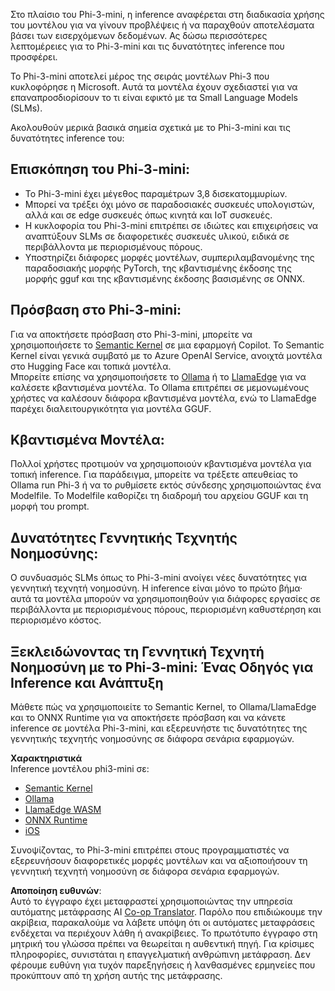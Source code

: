 <!--
CO_OP_TRANSLATOR_METADATA:
{
  "original_hash": "f1ff728038c4f554b660a36b76cbdd6e",
  "translation_date": "2025-07-16T21:10:10+00:00",
  "source_file": "md/01.Introduction/03/overview.md",
  "language_code": "el"
}
-->
Στο πλαίσιο του Phi-3-mini, η inference αναφέρεται στη διαδικασία χρήσης του μοντέλου για να γίνουν προβλέψεις ή να παραχθούν αποτελέσματα βάσει των εισερχόμενων δεδομένων. Ας δώσω περισσότερες λεπτομέρειες για το Phi-3-mini και τις δυνατότητες inference που προσφέρει.

Το Phi-3-mini αποτελεί μέρος της σειράς μοντέλων Phi-3 που κυκλοφόρησε η Microsoft. Αυτά τα μοντέλα έχουν σχεδιαστεί για να επαναπροσδιορίσουν το τι είναι εφικτό με τα Small Language Models (SLMs).

Ακολουθούν μερικά βασικά σημεία σχετικά με το Phi-3-mini και τις δυνατότητες inference του:

## **Επισκόπηση του Phi-3-mini:**
- Το Phi-3-mini έχει μέγεθος παραμέτρων 3,8 δισεκατομμυρίων.
- Μπορεί να τρέξει όχι μόνο σε παραδοσιακές συσκευές υπολογιστών, αλλά και σε edge συσκευές όπως κινητά και IoT συσκευές.
- Η κυκλοφορία του Phi-3-mini επιτρέπει σε ιδιώτες και επιχειρήσεις να αναπτύξουν SLMs σε διαφορετικές συσκευές υλικού, ειδικά σε περιβάλλοντα με περιορισμένους πόρους.
- Υποστηρίζει διάφορες μορφές μοντέλων, συμπεριλαμβανομένης της παραδοσιακής μορφής PyTorch, της κβαντισμένης έκδοσης της μορφής gguf και της κβαντισμένης έκδοσης βασισμένης σε ONNX.

## **Πρόσβαση στο Phi-3-mini:**
Για να αποκτήσετε πρόσβαση στο Phi-3-mini, μπορείτε να χρησιμοποιήσετε το [Semantic Kernel](https://github.com/microsoft/SemanticKernelCookBook?WT.mc_id=aiml-138114-kinfeylo) σε μια εφαρμογή Copilot. Το Semantic Kernel είναι γενικά συμβατό με το Azure OpenAI Service, ανοιχτά μοντέλα στο Hugging Face και τοπικά μοντέλα.  
Μπορείτε επίσης να χρησιμοποιήσετε το [Ollama](https://ollama.com) ή το [LlamaEdge](https://llamaedge.com) για να καλέσετε κβαντισμένα μοντέλα. Το Ollama επιτρέπει σε μεμονωμένους χρήστες να καλέσουν διάφορα κβαντισμένα μοντέλα, ενώ το LlamaEdge παρέχει διαλειτουργικότητα για μοντέλα GGUF.

## **Κβαντισμένα Μοντέλα:**
Πολλοί χρήστες προτιμούν να χρησιμοποιούν κβαντισμένα μοντέλα για τοπική inference. Για παράδειγμα, μπορείτε να τρέξετε απευθείας το Ollama run Phi-3 ή να το ρυθμίσετε εκτός σύνδεσης χρησιμοποιώντας ένα Modelfile. Το Modelfile καθορίζει τη διαδρομή του αρχείου GGUF και τη μορφή του prompt.

## **Δυνατότητες Γεννητικής Τεχνητής Νοημοσύνης:**
Ο συνδυασμός SLMs όπως το Phi-3-mini ανοίγει νέες δυνατότητες για γεννητική τεχνητή νοημοσύνη. Η inference είναι μόνο το πρώτο βήμα· αυτά τα μοντέλα μπορούν να χρησιμοποιηθούν για διάφορες εργασίες σε περιβάλλοντα με περιορισμένους πόρους, περιορισμένη καθυστέρηση και περιορισμένο κόστος.

## **Ξεκλειδώνοντας τη Γεννητική Τεχνητή Νοημοσύνη με το Phi-3-mini: Ένας Οδηγός για Inference και Ανάπτυξη**  
Μάθετε πώς να χρησιμοποιείτε το Semantic Kernel, το Ollama/LlamaEdge και το ONNX Runtime για να αποκτήσετε πρόσβαση και να κάνετε inference σε μοντέλα Phi-3-mini, και εξερευνήστε τις δυνατότητες της γεννητικής τεχνητής νοημοσύνης σε διάφορα σενάρια εφαρμογών.

**Χαρακτηριστικά**  
Inference μοντέλου phi3-mini σε:

- [Semantic Kernel](https://github.com/Azure-Samples/Phi-3MiniSamples/tree/main/semantickernel?WT.mc_id=aiml-138114-kinfeylo)  
- [Ollama](https://github.com/Azure-Samples/Phi-3MiniSamples/tree/main/ollama?WT.mc_id=aiml-138114-kinfeylo)  
- [LlamaEdge WASM](https://github.com/Azure-Samples/Phi-3MiniSamples/tree/main/wasm?WT.mc_id=aiml-138114-kinfeylo)  
- [ONNX Runtime](https://github.com/Azure-Samples/Phi-3MiniSamples/tree/main/onnx?WT.mc_id=aiml-138114-kinfeylo)  
- [iOS](https://github.com/Azure-Samples/Phi-3MiniSamples/tree/main/ios?WT.mc_id=aiml-138114-kinfeylo)  

Συνοψίζοντας, το Phi-3-mini επιτρέπει στους προγραμματιστές να εξερευνήσουν διαφορετικές μορφές μοντέλων και να αξιοποιήσουν τη γεννητική τεχνητή νοημοσύνη σε διάφορα σενάρια εφαρμογών.

**Αποποίηση ευθυνών**:  
Αυτό το έγγραφο έχει μεταφραστεί χρησιμοποιώντας την υπηρεσία αυτόματης μετάφρασης AI [Co-op Translator](https://github.com/Azure/co-op-translator). Παρόλο που επιδιώκουμε την ακρίβεια, παρακαλούμε να λάβετε υπόψη ότι οι αυτόματες μεταφράσεις ενδέχεται να περιέχουν λάθη ή ανακρίβειες. Το πρωτότυπο έγγραφο στη μητρική του γλώσσα πρέπει να θεωρείται η αυθεντική πηγή. Για κρίσιμες πληροφορίες, συνιστάται η επαγγελματική ανθρώπινη μετάφραση. Δεν φέρουμε ευθύνη για τυχόν παρεξηγήσεις ή λανθασμένες ερμηνείες που προκύπτουν από τη χρήση αυτής της μετάφρασης.